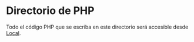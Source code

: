 # Directorio de PHP

Todo el código PHP que se escriba en este directorio será accesible desde [Local](http://localhost).